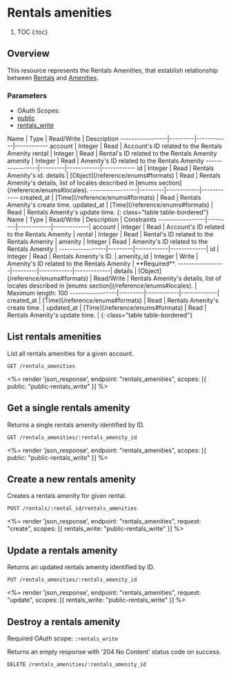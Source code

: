 # Rentals amenities

1. TOC
{:toc}

## Overview

This resource represents the Rentals Amenities, that establish relationship between [Rentals](/reference/endpoints/rentals) and [Amenities](/reference/endpoints/amenities).

### Parameters
<ul class="nav nav-pills" role="tablist">
  <li class="disabled"><a>OAuth Scopes:</a></li>
  <li class="active"><a href="#public" role="tab" data-toggle="pill">public</a></li>
  <li><a href="#rentals_write" role="tab" data-toggle="pill">rentals_write</a></li>
</ul>
<div class="tab-content" markdown="1">
  <div class="tab-pane active" id="public" markdown="1">
Name             | Type    | Read/Write | Description
-----------------|---------|------------|------------
account          | Integer | Read       | Account's ID related to the Rentals Amenity
rental           | Integer | Read       | Rental's ID related to the Rentals Amenity
amenity          | Integer | Read       | Amenity's ID related to the Rentals Amenity
-----------------|---------|------------|------------
id               | Integer | Read       | Rentals Amenity's id.
details          | [Object](/reference/enums#formats) | Read       | Rentals Amenity's details, list of locales described in [enums section](/reference/enums#locales).
-----------------|---------|------------|------------
created_at       | [Time](/reference/enums#formats) | Read       | Rentals Amenity's create time.
updated_at       | [Time](/reference/enums#formats) | Read       | Rentals Amenity's update time.
{: class="table table-bordered"}
  </div>
  <div class="tab-pane" id="rentals_write" markdown="1">
Name             | Type    | Read/Write | Description | Constraints
-----------------|---------|------------|-------------|
account          | Integer | Read       | Account's ID related to the Rentals Amenity |
rental           | Integer | Read       | Rental's ID related to the Rentals Amenity |
amenity          | Integer | Read       | Amenity's ID related to the Rentals Amenity |
-----------------|---------|------------|-------------|
id               | Integer | Read       | Rentals Amenity's ID. |
amenity_id       | Integer | Write      | Amenity's ID related to the Rentals Amenity | **Required**. 
-----------------|---------|------------|-------------|
details          | [Object](/reference/enums#formats) | Read/Write | Rentals Amenity's details, list of locales described in [enums section](/reference/enums#locales). | Maximum length: 100
-----------------|---------|------------|-------------|
created_at       | [Time](/reference/enums#formats) | Read       | Rentals Amenity's create time. |
updated_at       | [Time](/reference/enums#formats) | Read       | Rentals Amenity's update time. |
{: class="table table-bordered"}
  </div>
</div>

## List rentals amenities

List all rentals amenities for a given account.

~~~
GET /rentals_amenities
~~~

<%= render 'json_response', endpoint: "rentals_amenities",
  scopes: [{ public: "public-rentals_write" }] %>

## Get a single rentals amenity

Returns a single rentals amenity identified by ID.

~~~
GET /rentals_amenities/:rentals_amenity_id
~~~

<%= render 'json_response', endpoint: "rentals_amenities",
  scopes: [{ public: "public-rentals_write" }] %>

## Create a new rentals amenity

Creates a rentals amenity for given rental.

~~~~
POST /rentals/:rental_id/rentals_amenities
~~~~

<%= render 'json_response', endpoint: "rentals_amenities", request: "create",
  scopes: [{ rentals_write: "public-rentals_write" }] %>

## Update a rentals amenity

Returns an updated rentals amenity identified by ID.

~~~
PUT /rentals_amenities/:rentals_amenity_id
~~~

<%= render 'json_response', endpoint: "rentals_amenities", request: "update",
  scopes: [{ rentals_write: "public-rentals_write" }] %>

## Destroy a rentals amenity

Required OAuth scope: `:rentals_write`

Returns an empty response with '204 No Content' status code on success.

~~~~~~
DELETE /rentals_amenities/:rentals_amenity_id
~~~~~~
